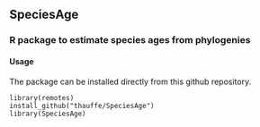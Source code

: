 ## SpeciesAge

### R package to estimate species ages from phylogenies


#### Usage
The package can be installed directly from this github repository.

```{r, warning = F, echo = F}
library(remotes)
install_github("thauffe/SpeciesAge")
library(SpeciesAge)
```


